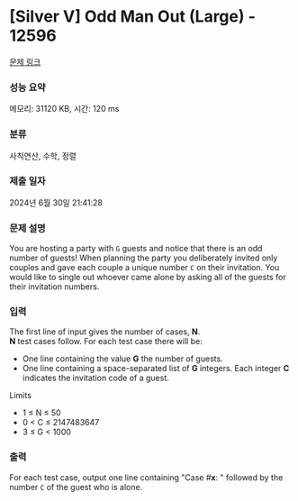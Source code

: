 # [Silver V] Odd Man Out (Large) - 12596 

[문제 링크](https://www.acmicpc.net/problem/12596) 

### 성능 요약

메모리: 31120 KB, 시간: 120 ms

### 분류

사칙연산, 수학, 정렬

### 제출 일자

2024년 6월 30일 21:41:28

### 문제 설명

<p>You are hosting a party with <code>G</code> guests and notice that there is an odd number of guests! When planning the party you deliberately invited only couples and gave each couple a unique number <code>C</code> on their invitation. You would like to single out whoever came alone by asking all of the guests for their invitation numbers.</p>

### 입력 

 <p>The first line of input gives the number of cases, <strong>N</strong>.<br>
<strong>N</strong> test cases follow. For each test case there will be:</p>

<ul>
	<li>One line containing the value <strong>G</strong> the number of guests.</li>
	<li>One line containing a space-separated list of <strong>G</strong> integers. Each integer <strong>C</strong> indicates the invitation code of a guest.</li>
</ul>

<p>Limits</p>

<ul>
	<li>1 ≤ N ≤ 50</li>
	<li>0 < C ≤ 2147483647</li>
	<li>3 ≤ G < 1000</li>
</ul>

### 출력 

 <p>For each test case, output one line containing "Case #<strong>x</strong>: " followed by the number <code>C</code> of the guest who is alone.</p>

